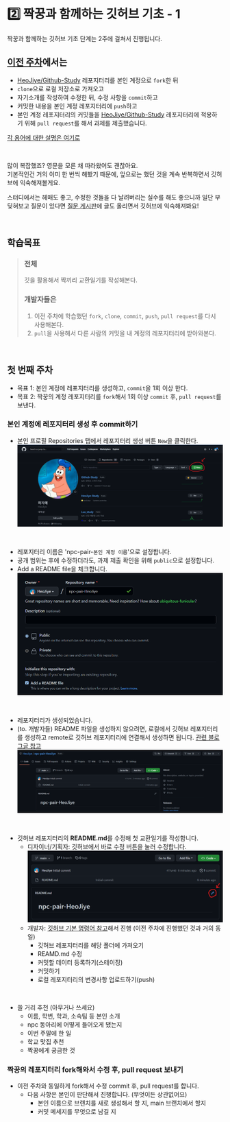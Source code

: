 # 2️⃣ 짝꿍과 함께하는 깃허브 기초 - 1

짝꿍과 함께하는 깃허브 기초 단계는 2주에 걸쳐서 진행됩니다.

## [이전 주차](./github-basic-1.md)에서는 
- [HeoJiye/Github-Study](https://github.com/HeoJiye/Github-Study) 레포지터리를 본인 계정으로 `fork`한 뒤
- `clone`으로 로컬 저장소로 가져오고
- 자기소개를 작성하여 수정한 뒤, 수정 사항을 `commit`하고
- 커밋한 내용을 본인 계정 레포지터리에 `push`하고
- 본인 계정 레포지터리의 커밋들을 [HeoJiye/Github-Study](https://github.com/HeoJiye/Github-Study) 레포지터리에 적용하기 위해 `pull request`를 해서 과제를 제출했습니다.

[각 용어에 대한 설명은 여기로](./github-basic-zip.md)

<br>

많이 복잡했죠? 영문을 모른 채 따라왔어도 괜찮아요.  
기본적인건 거의 이미 한 번씩 해봤기 때문에, 앞으로는 했던 것을 계속 반복하면서 깃허브에 익숙해져볼게요.

스터디에서는 헤매도 좋고, 수정한 것들을 다 날려버리는 실수를 해도 좋으니까 일단 부딪혀보고 질문이 있다면 [질문 게시판](https://github.com/HeoJiye/Github-Study/discussions)에 글도 올리면서 깃허브에 익숙해져봐요!

<br>

## 학습목표
> ### 전체
> 깃을 활용해서 짝끼리 교환일기를 작성해본다.  
> 
> ### 개발자들은
> 1. 이전 주차에 학습했던 `fork`, `clone`, `commit`, `push`, `pull request`를 다시 사용해본다.
> 2. `pull`을 사용해서 다른 사람의 커밋을 내 계정의 레포지터리에 받아와본다. 

<br>

## 첫 번째 주차
- 목표 1: 본인 계정에 레포지터리를 생성하고, `commit`을 1회 이상 한다.
- 목표 2: 짝꿍의 계정 레포지터리를 `fork`해서 1회 이상 `commit` 후, `pull request`를 보낸다. 

### 본인 계정에 레포지터리 생성 후 commit하기
- 본인 프로필 Repositories 탭에서 레포지터리 생성 버튼 `New`을 클릭한다.
    ![깃허브에서 레포지터리 생성하기-1](./img/02-1.png)

<br>

- 레포지터리 이름은 'npc-pair-`본인 계정 이름`'으로 설정합니다.
- 공개 범위는 후에 수정하더라도, 과제 제출 확인을 위해 `public`으로 설정합니다.
- Add a README file을 체크합니다.
    ![깃허브에서 레포지터리 생성하기-2](./img/02-2.png)

<br>

- 레포지터리가 생성되었습니다.
- (to. 개발자들) README 파일을 생성하지 않으려면, 로컬에서 깃허브 레포지터리를 생성하고 remote로 깃허브 레포지터리에 연결해서 생성하면 됩니다. [관련 블로그글 참고](https://velog.io/@falling_star3/GitHub-Git-Repository-%EC%83%9D%EC%84%B1-%EB%B0%8F-git-init%EC%9C%BC%EB%A1%9C-%EB%A1%9C%EC%BB%AC-%EC%97%B0%EB%8F%99%ED%95%98%EB%8A%94-%EB%B0%A9%EB%B2%95%EB%A1%9C%EC%BB%AC-%EA%B9%83%ED%97%88%EB%B8%8C)
    ![깃허브에서 레포지터리 생성하기-3](./img/02-3.png)

<br>

- 깃허브 레포지터리의 **README.md**를 수정해 첫 교환일기를 작성합니다.
    - 디자이너/기획자: 깃허브에서 바로 수정 버튼을 눌러 수정합니다.
    ![커밋하기-디자이너/기획자](./img/02-4.png)
    - 개발자: [깃허브 기본 명령어 참고](./github-basic-zip.md#git-기본-명령어)해서 진행 (이전 주차에 진행했던 것과 거의 동일)
        + 깃허브 레포지터리를 해당 폴더에 가져오기
        + REAMD.md 수정
        + 커밋할 데이터 등록하기(스테이징)
        + 커밋하기
        + 로컬 레포지터리의 변경사항 업로드하기(push)

<br>

- 쓸 거리 추천 (아무거나 쓰세요)  
    + 이름, 학번, 학과, 소속팀 등 본인 소개
    + npc 동아리에 어떻게 들어오게 됐는지
    + 이번 주말에 한 일
    + 학교 맛집 추천
    + 짝꿍에게 궁금한 것

### 짝꿍의 레포지터리 fork해와서 수정 후, pull request 보내기
- 이전 주차와 동일하게 fork해서 수정 commit 후, pull request를 합니다.
    + 다음 사항은 본인이 판단해서 진행합니다. (무엇이든 상관없어요)
        + 본인 이름으로 브랜치를 새로 생성해서 할 지, main 브랜치에서 할지
        + 커밋 메세지를 무엇으로 남길 지
